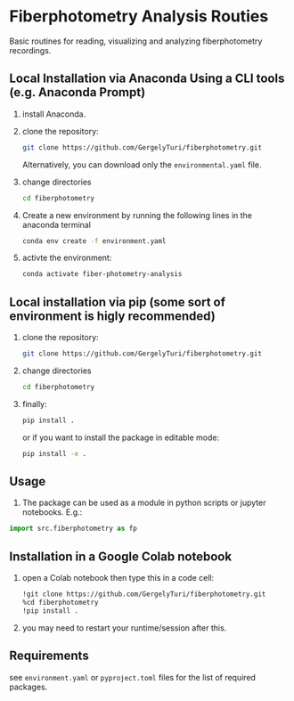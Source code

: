 # Fiberphotometry Analysis Routies

Basic routines for reading, visualizing and analyzing fiberphotometry recordings.

## Local Installation via Anaconda Using a CLI tools (e.g. Anaconda Prompt)

1. install Anaconda.

1. clone the repository:

   ```bash
   git clone https://github.com/GergelyTuri/fiberphotometry.git
   ```

   Alternatively, you can download only the `environmental.yaml` file.

1. change directories

   ```bash
   cd fiberphotometry
   ```

1. Create a new environment by running the following lines in the anaconda terminal

   ```bash
   conda env create -f environment.yaml
   ```

1. activte the environment:

   ```bash
   conda activate fiber-photometry-analysis
   ```

## Local installation via pip (some sort of environment is higly recommended)

1. clone the repository:

   ```bash
   git clone https://github.com/GergelyTuri/fiberphotometry.git
   ```

1. change directories

   ```bash
   cd fiberphotometry
   ```

1. finally:

   ```bash
   pip install .
   ```

   or if you want to install the package in editable mode:

   ```bash
   pip install -e .
   ```

## Usage

1. The package can be used as a module in python scripts or jupyter notebooks. E.g.:

```python
import src.fiberphotometry as fp
```

## Installation in a Google Colab notebook

1. open a Colab notebook then type this in a code cell:

   ```bash
   !git clone https://github.com/GergelyTuri/fiberphotometry.git
   %cd fiberphotometry
   !pip install .
   ```

1. you may need to restart your runtime/session after this.

## Requirements

see `environment.yaml` or `pyproject.toml` files for the list of required packages.

